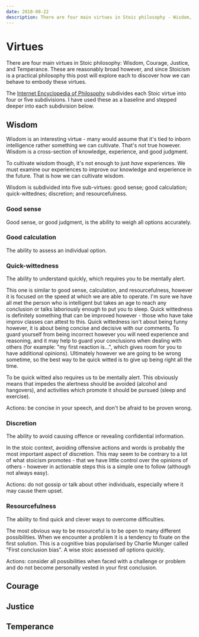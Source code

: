 ```yaml
---
date: 2018-08-22
description: There are four main virtues in Stoic philosophy - Wisdom, Courage, Justice, and Temperance.
---
```


# Virtues
There are four main virtues in Stoic philosophy: Wisdom, Courage, Justice, and Temperance. These are reasonably broad however, and since Stoicism is a practical philosophy this post will explore each to discover how we can behave to embody these virtues.

The [Internet Encyclopedia of Philosophy](https://www.iep.utm.edu/stoiceth/) subdivides each Stoic virtue into four or five subdivisions. I have used these as a baseline and stepped deeper into each subdivision below.

## Wisdom

Wisdom is an interesting virtue - many would assume that it's tied to inborn intelligence rather something we can cultivate. That's not true however. Wisdom is a cross-section of knowledge, experience, and good judgment.

To cultivate wisdom though, it's not enough to just *have* experiences. We must examine our experiences to improve our knowledge and experience in the future. That is how we can cultivate wisdom.

Wisdom is subdivided into five sub-virtues: good sense; good calculation; quick-wittednes; discretion; and resourcefulness.

### Good sense

Good sense, or good judgment, is the ability to weigh all options accurately.

### Good calculation

The ability to assess an individual option.

### Quick-wittedness

The ability to understand quickly, which requires you to be mentally alert.

This one is similar to good sense, calculation, and resourcefulness, however it is focused on the speed at which we are able to operate. I'm sure we have all met the person who is intelligent but takes an age to reach any conclusion or talks laboriously enough to put you to sleep. Quick wittedness is definitely something that can be improved however - those who have take improv classes can attest to this. Quick wittedness isn't about being funny however, it is about being concise and decisive with our comments. To guard yourself from being incorrect however you will need experience and reasoning, and it may help to guard your conclusions when dealing with others (for example: "my first reaction is...", which gives room for you to have additional opinions). Ultimately however we are going to be wrong sometime, so the best way to be quick witted is to give up being right all the time.

To be quick witted also requires us to be mentally alert. This obviously means that impedes the alertness should be avoided (alcohol and hangovers), and activities which promote it should be pursued (sleep and exercise).

Actions: be concise in your speech, and don't be afraid to be proven wrong.

### Discretion

The ability to avoid causing offence or revealing confidential information.

In the stoic context, avoiding offensive actions and words is probably the most important aspect of discretion. This may seem to be contrary to a lot of what stoicism promotes - that we have little control over the opinions of others - however in actionable steps this is a simple one to follow (although not always easy).

Actions: do not gossip or talk about other individuals, especially where it may cause them upset.

### Resourcefulness

The ability to find quick and clever ways to overcome difficulties.

The most obvious way to be resourceful is to be open to many different possibilities. When we encounter a problem it is a tendency to fixate on the first solution. This is a cognitive bias popularised by Charlie Munger called "First conclusion bias". A wise stoic assessed *all* options quickly.

Actions: consider all possibilities when faced with a challenge or problem and do not become personally vested in your first conclusion.


## Courage

## Justice

## Temperance